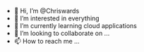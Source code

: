 - 👋 Hi, I’m @Chriswards
- 👀 I’m interested in everything
- 🌱 I’m currently learning cloud applications
- 💞️ I’m looking to collaborate on ...
- 📫 How to reach me ...

<!---
Chriswards/Chriswards is a ✨ special ✨ repository because its `README.md` (this file) appears on your GitHub profile.
You can click the Preview link to take a look at your changes.
--->
